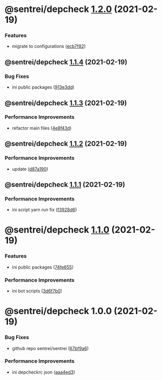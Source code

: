 # @sentrei/depcheck [1.2.0](https://github.com/sentrei/sentrei/compare/@sentrei/depcheck@1.1.4...@sentrei/depcheck@1.2.0) (2021-02-19)

### Features

- migrate to configurations ([ecb7f82](https://github.com/sentrei/sentrei/commit/ecb7f82fa072f4e8309ec3658af7b519f57221f6))

## @sentrei/depcheck [1.1.4](https://github.com/sentrei/sentrei/compare/@sentrei/depcheck@1.1.3...@sentrei/depcheck@1.1.4) (2021-02-19)

### Bug Fixes

- ini public packages ([913e3dd](https://github.com/sentrei/sentrei/commit/913e3dd2432e8d3ed6b4cd019300c313620505b3))

## @sentrei/depcheck [1.1.3](https://github.com/sentrei/sentrei/compare/@sentrei/depcheck@1.1.2...@sentrei/depcheck@1.1.3) (2021-02-19)

### Performance Improvements

- refactor main files ([4e8f43d](https://github.com/sentrei/sentrei/commit/4e8f43dbef81b79ce52b0813a4f247023982aa85))

## @sentrei/depcheck [1.1.2](https://github.com/sentrei/sentrei/compare/@sentrei/depcheck@1.1.1...@sentrei/depcheck@1.1.2) (2021-02-19)

### Performance Improvements

- update ([d87a190](https://github.com/sentrei/sentrei/commit/d87a19007098910ecd31f800de17ce2698b03ebd))

## @sentrei/depcheck [1.1.1](https://github.com/sentrei/sentrei/compare/@sentrei/depcheck@1.1.0...@sentrei/depcheck@1.1.1) (2021-02-19)

### Performance Improvements

- ini script yarn run fix ([f3928d6](https://github.com/sentrei/sentrei/commit/f3928d6d1ee482697bd06e1d9ab17a47358274f5))

# @sentrei/depcheck [1.1.0](https://github.com/sentrei/sentrei/compare/@sentrei/depcheck@1.0.0...@sentrei/depcheck@1.1.0) (2021-02-19)

### Features

- ini public packages ([74fe655](https://github.com/sentrei/sentrei/commit/74fe655b534c1aa0f27463d701301fad60ebf350))

### Performance Improvements

- ini bot scripts ([3d6f7b0](https://github.com/sentrei/sentrei/commit/3d6f7b0ed5995d14c92c605758991a674b5443e4))

# @sentrei/depcheck 1.0.0 (2021-02-19)

### Bug Fixes

- github repo sentrei/sentrei ([67bf9a6](https://github.com/sentrei/sentrei/commit/67bf9a6e7c9a938567f1983426b631561e7286d1))

### Performance Improvements

- ini depcheckrc json ([aaa4ed3](https://github.com/sentrei/sentrei/commit/aaa4ed3e8824c785b10fdfd68e55160ec1cc7376))
